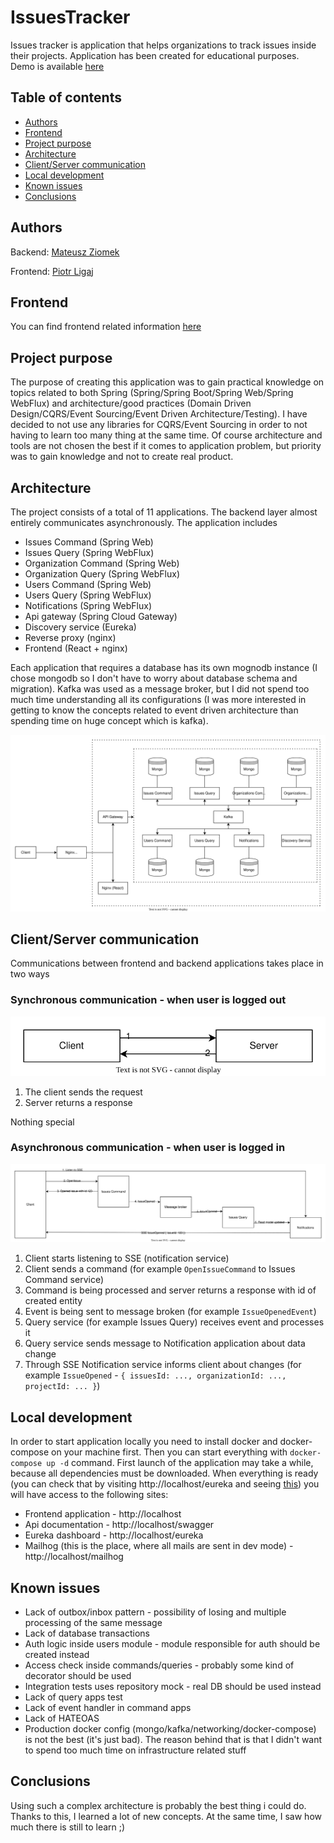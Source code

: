 # IssuesTracker

Issues tracker is application that helps organizations to track issues inside their projects. Application has been created for educational purposes. Demo is available [here](https://issuestracker.mateuszziomek.com)

## Table of contents

- [Authors](#authors)
- [Frontend](#frontend)
- [Project purpose](#project-purpose)
- [Architecture](#architecture)
- [Client/Server communication](#clientserver-communication)
- [Local development](#local-development)
- [Known issues](#known-issues)
- [Conclusions](#conclusions)

## Authors

Backend: [Mateusz Ziomek](https://github.com/hommat)

Frontend: [Piotr Ligaj](https://github.com/ptrlgj)

## Frontend

You can find frontend related information [here](https://github.com/hommat/issues-tracker/tree/master/frontend)

## Project purpose

The purpose of creating this application was to gain practical knowledge on topics related to both Spring (Spring/Spring Boot/Spring Web/Spring WebFlux) and architecture/good practices (Domain Driven Design/CQRS/Event Sourcing/Event Driven Architecture/Testing). I have decided to not use any libraries for CQRS/Event Sourcing in order to not having to learn too many thing at the same time. Of course architecture and tools are not chosen the best if it comes to application problem, but priority was to gain knowledge and not to create real product.

## Architecture

The project consists of a total of 11 applications. The backend layer almost entirely communicates asynchronously. The application includes

- Issues Command (Spring Web)
- Issues Query (Spring WebFlux)
- Organization Command (Spring Web)
- Organization Query (Spring WebFlux)
- Users Command (Spring Web)
- Users Query (Spring WebFlux)
- Notifications (Spring WebFlux)
- Api gateway (Spring Cloud Gateway)
- Discovery service (Eureka)
- Reverse proxy (nginx)
- Frontend (React + nginx)

Each application that requires a database has its own mognodb instance (I chose mongodb so I don't have to worry about database schema and migration). Kafka was used as a message broker, but I did not spend too much time understanding all its configurations (I was more interested in getting to know the concepts related to event driven architecture than spending time on huge concept which is kafka).

![Architecture](images/architecture.svg)

## Client/Server communication

Communications between frontend and backend applications takes place in two ways

### Synchronous communication - when user is logged out

![Synchronous communication](images/sync.svg)

1. The client sends the request
2. Server returns a response

Nothing special

### Asynchronous communication - when user is logged in

![Asynchronous communication](images/async2.svg)

1. Client starts listening to SSE (notification service)
2. Client sends a command (for example `OpenIssueCommand` to Issues Command service)
3. Command is being processed and server returns a response with id of created entity
4. Event is being sent to message broken (for example `IssueOpenedEvent`)
5. Query service (for example Issues Query) receives event and processes it
6. Query service sends message to Notification application about data change 
7. Through SSE Notification service informs client about changes (for example `IssueOpened` - `{ issuesId: ..., organizationId: ..., projectId: ... }`)

## Local development

In order to start application locally you need to install docker and docker-compose on your machine first. Then you can start everything with `docker-compose up -d` command. First launch of the application may take a while, because all dependencies must be downloaded. When everything is ready (you can check that by visiting http://localhost/eureka and seeing [this](images/eureka.png)) you will have access to the following sites:

- Frontend application - http://localhost
- Api documentation - http://localhost/swagger
- Eureka dashboard - http://localhost/eureka
- Mailhog (this is the place, where all mails are sent in dev mode) - http://localhost/mailhog

## Known issues

- Lack of outbox/inbox pattern - possibility of losing and multiple processing of the same message
- Lack of database transactions
- Auth logic inside users module - module responsible for auth should be created instead
- Access check inside commands/queries - probably some kind of decorator should be used
- Integration tests uses repository mock - real DB should be used instead
- Lack of query apps test
- Lack of event handler in command apps
- Lack of HATEOAS
- Production docker config (mongo/kafka/networking/docker-compose) is not the best (it's just bad). The reason behind that is that I didn't want to spend too much time on infrastructure related stuff

## Conclusions

Using such a complex architecture is probably the best thing i could do. Thanks to this, I learned a lot of new concepts. At the same time, I saw how much there is still to learn ;)
